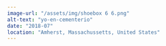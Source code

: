 ```yaml
---
image-url: "/assets/img/shoebox 6 6.png"
alt-text: "yo-en-cementerio"
date: "2018-07"
location: "Amherst, Massachussetts, United States"
---
```


